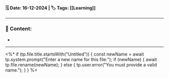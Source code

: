#### 🗓️ Date: 16-12-2024 | 🏷️ Tags: [[Learning]]
---
### 📝 Content:
- 

---
<%*
if (tp.file.title.startsWith("Untitled")) {
  const newName = await tp.system.prompt("Enter a new name for this file:");
  if (newName) {
    await tp.file.rename(newName);
  } else {
    tp.user.error("You must provide a valid name.");
  }
}
%>
